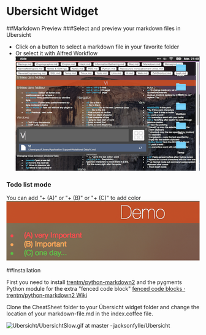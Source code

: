 # Ubersicht Widget

##Markdown Preview
###Select and preview your markdown files in Ubersicht
+ Click on a button to select a markdown file in your favorite folder
+ Or select it with Alfred Workflow
![Ubersicht/PicturesWidget.png at master · jacksonfylle/Ubersicht](https://github.com/jacksonfylle/Ubersicht/blob/master/screenshot.png)

### Todo list mode

You can add "+ (A)" or "+ (B)" or "+ (C)" to add color
![todolist](https://github.com/jacksonfylle/Ubersicht/blob/master/todolist.png)

##Installation

First you need to install [trentm/python-markdown2](https://github.com/trentm/python-markdown2) and the pygments Python module for the extra "fenced code block" [fenced code blocks · trentm/python-markdown2 Wiki](https://github.com/trentm/python-markdown2/wiki/fenced-code-blocks)

Clone the CheatSheet folder to your Übersicht widget folder and change the location of your markdown-file.md in the index.coffee file.

![Ubersicht/UbersichtSlow.gif at master · jacksonfylle/Ubersicht](https://github.com/jacksonfylle/Ubersicht/blob/master/UbersichtSlow.gif)
